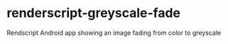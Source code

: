 # renderscript-greyscale-fade
Rendscript Android app showing an image fading from color to greyscale
